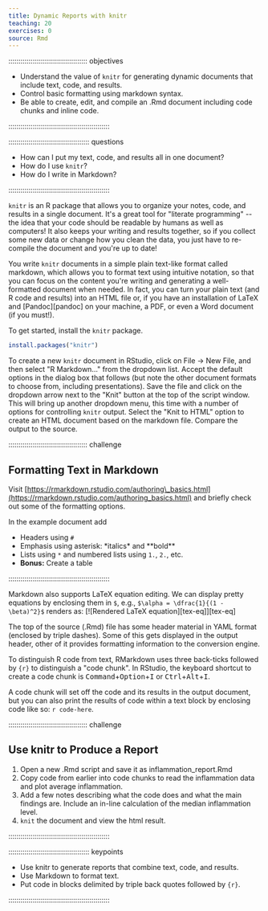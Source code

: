 ```yaml
---
title: Dynamic Reports with knitr
teaching: 20
exercises: 0
source: Rmd
---
```


::::::::::::::::::::::::::::::::::::::: objectives

- Understand the value of `knitr` for generating dynamic documents that include text, code, and results.
- Control basic formatting using markdown syntax.
- Be able to create, edit, and compile an .Rmd document including code chunks and inline code.

::::::::::::::::::::::::::::::::::::::::::::::::::

:::::::::::::::::::::::::::::::::::::::: questions

- How can I put my text, code, and results all in one document?
- How do I use `knitr`?
- How do I write in Markdown?

::::::::::::::::::::::::::::::::::::::::::::::::::



`knitr` is an R package that allows you to organize your notes, code, and results in a single document. It's a great tool for "literate programming" -- the idea that your code should be readable by humans as well as computers! It also keeps your writing and results together, so if you collect some new data or change how you clean the data, you just have to re-compile the document and you're up to date!

You write `knitr` documents in a simple plain text-like format called markdown, which allows you to format text using intuitive notation, so that you can focus on the content you're writing and generating a well-formatted document when needed. In fact, you can turn your plain text (and R code and results) into an HTML file or, if you have an installation of LaTeX and [Pandoc][pandoc] on your machine, a PDF, or even a Word document (if you must!).

To get started, install the `knitr` package.


```r
install.packages("knitr")
```

To create a new `knitr` document in RStudio, click on File -> New File, and then select "R Markdown..." from the dropdown list. Accept the default options in the dialog box that follows (but note the other document formats to choose from, including presentations). Save the file and click on the dropdown arrow next to the "Knit" button at the top of the script window. This will bring up another dropdown menu, this time with a number of options for controlling `knitr` output. Select the "Knit to HTML" option to create an HTML document based on the markdown file. Compare the output to the source.

:::::::::::::::::::::::::::::::::::::::  challenge

## Formatting Text in Markdown

Visit [https://rmarkdown.rstudio.com/authoring\_basics.html](https://rmarkdown.rstudio.com/authoring_basics.html) and briefly check out some of the formatting options.

In the example document add

- Headers using `#`
- Emphasis using asterisk: \*italics\* and \*\*bold\*\*
- Lists using `*` and numbered lists using `1.`, `2.`, etc.
- **Bonus:** Create a table
  

::::::::::::::::::::::::::::::::::::::::::::::::::

Markdown also supports LaTeX equation editing.
We can display pretty equations by enclosing them in `$`,
e.g., `$\alpha = \dfrac{1}{(1 - \beta)^2}$` renders as:
[![Rendered LaTeX equation][tex-eq]][tex-eq]

The top of the source (.Rmd) file has some header material in YAML format (enclosed by triple dashes).
Some of this gets displayed in the output header, other of it provides formatting information to the conversion engine.

To distinguish R code from text, RMarkdown uses three back-ticks followed by `{r}` to distinguish a "code chunk".
In RStudio, the keyboard shortcut to create a code chunk is <kbd>Command</kbd>\+<kbd>Option</kbd>\+<kbd>I</kbd> or <kbd>Ctrl</kbd>\+<kbd>Alt</kbd>\+<kbd>I</kbd>.

A code chunk will set off the code and its results in the output document,
but you can also print the results of code within a text block by enclosing code like so: ```r code-here```.

:::::::::::::::::::::::::::::::::::::::  challenge

## Use knitr to Produce a Report

1. Open a new .Rmd script and save it as inflammation\_report.Rmd
2. Copy code from earlier into code chunks to read the inflammation data and plot average inflammation.
3. Add a few notes describing what the code does and what the main findings are. Include an in-line calculation of the median inflammation level.
4. `knit` the document and view the html result.
  

::::::::::::::::::::::::::::::::::::::::::::::::::



:::::::::::::::::::::::::::::::::::::::: keypoints

- Use knitr to generate reports that combine text, code, and results.
- Use Markdown to format text.
- Put code in blocks delimited by triple back quotes followed by `{r}`.

::::::::::::::::::::::::::::::::::::::::::::::::::


